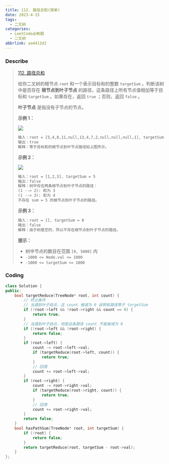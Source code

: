 ```yaml
---
title: 112. 路径总和(简单)
date: 2023-4-15
tags:
  - 二叉树
categories:
  - LeetCode必刷题
  - 二叉树
abbrlink: aa4411d2
---
```


### Describe

> [112. 路径总和](https://leetcode.cn/problems/path-sum/)
>
> 给你二叉树的根节点 `root` 和一个表示目标和的整数 `targetSum` 。判断该树中是否存在 **根节点到叶子节点** 的路径，这条路径上所有节点值相加等于目标和 `targetSum` 。如果存在，返回 `true` ；否则，返回 `false` 。
>
> **叶子节点** 是指没有子节点的节点。
>
> **示例 1：**
>
> ![](https://s1.vika.cn/space/2023/04/15/e434dc85be4a4cc79b56b798b61a36da)
>
> ```txt
> 输入：root = [5,4,8,11,null,13,4,7,2,null,null,null,1], targetSum = 22
> 输出：true
> 解释：等于目标和的根节点到叶节点路径如上图所示。
> ```
>
> **示例 2：**
>
> ![](https://s1.vika.cn/space/2023/04/15/fbbb9f60728d4088b7feda3bec28b8c4)
>
> ```txt
> 输入：root = [1,2,3], targetSum = 5
> 输出：false
> 解释：树中存在两条根节点到叶子节点的路径：
> (1 --> 2): 和为 3
> (1 --> 3): 和为 4
> 不存在 sum = 5 的根节点到叶子节点的路径。
> ```
>
> **示例 3：**
>
> ```txt
> 输入：root = [], targetSum = 0
> 输出：false
> 解释：由于树是空的，所以不存在根节点到叶子节点的路径。
> ```
>
>  
>
> **提示：**
>
> - 树中节点的数目在范围 `[0, 5000]` 内
> - `-1000 <= Node.val <= 1000`
> - `-1000 <= targetSum <= 1000`

### Coding

```cpp
class Solution {
public:
    bool targetReduce(TreeNode* root, int count) {
        // 终止条件
        // 当遇到叶子结点，且 count 被减为 0 说明有路径等于 targetSum
        if (!root->left && !root->right && count == 0) {
            return true;
        }
        // 当遇到叶子结点，但是这条路径 count 不能被减为 0
        if (!root->left && !root->right) {
            return false;
        }
        if (root->left) {
            count -= root->left->val;
            if (targetReduce(root->left, count)) {
                return true;
            }
            // 回溯
            count += root->left->val;
        }
        if (root->right) {
            count -= root->right->val;
            if (targetReduce(root->right, count)) {
                return true;
            }
            // 回溯
            count += root->right->val;
        }
        return false;
    }
    bool hasPathSum(TreeNode* root, int targetSum) {
        if (!root) {
            return false;
        }
        return targetReduce(root, targetSum - root->val);
    }
};
```

